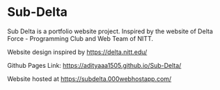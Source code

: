 # Sub-Delta

Sub Delta is a portfolio website project. Inspired by the website of Delta Force - Programming Club and Web Team of NITT.

Website design inspired by https://delta.nitt.edu/

Github Pages Link: https://adityaaa1505.github.io/Sub-Delta/

Website hosted at https://subdelta.000webhostapp.com/
